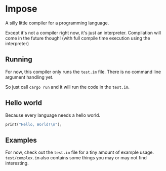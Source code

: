 # Impose
A silly little compiler for a programming language.

Except it's not a compiler right now, it's just an interpreter. Compilation will come in the future
though! (with full compile time execution using the interpreter)

## Running
For now, this compiler only runs the ``test.im`` file. There is no command line argument
handling yet.

So just call ``cargo run`` and it will run the code in the ``test.im``.

## Hello world
Because every language needs a hello world.
```rust
print("Hello, World!\n");
```

## Examples
For now, check out the ``test.im`` file for a tiny amount of example usage.
``test/complex.im`` also contains some things you may or may not find interesting.
